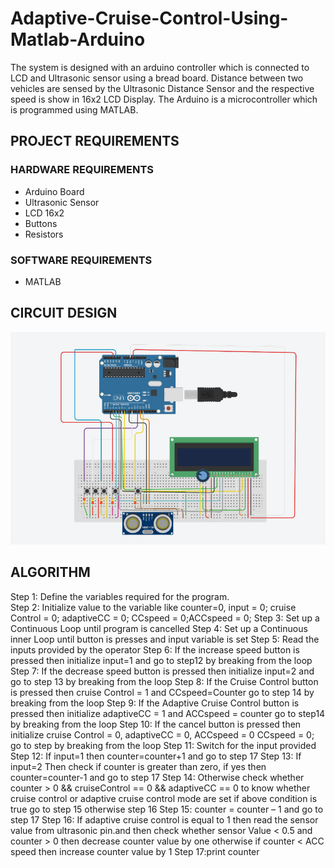 # Adaptive-Cruise-Control-Using-Matlab-Arduino

The system is designed with an arduino controller which is connected to LCD and Ultrasonic sensor using a bread board. Distance between two vehicles are sensed by the Ultrasonic Distance Sensor and the respective speed is show in 16x2 LCD Display. The Arduino is a microcontroller which is programmed using MATLAB.

## PROJECT REQUIREMENTS
### HARDWARE REQUIREMENTS
  - Arduino Board
  - Ultrasonic Sensor
  - LCD 16x2
  - Buttons
  - Resistors
### SOFTWARE REQUIREMENTS
  - MATLAB

## CIRCUIT DESIGN
![alt text](https://github.com/kushalchotaliya12/Adaptive-Cruise-Control-Using-Matlab-Arduino/blob/master/Circuit_Design.jpeg)

## ALGORITHM

Step 1: Define the variables required for the program.<br/>
Step 2: Initialize value to the variable like counter=0, input = 0; cruise Control = 0; adaptiveCC = 0; CCspeed = 0;ACCspeed =  0;
Step 3: Set up a Continuous Loop until program is cancelled
Step 4: Set up a Continuous inner Loop until button is presses and input variable is set
Step 5: Read the inputs provided by the operator
Step 6: If the increase speed button is pressed then initialize input=1 and go to step12 by breaking from the loop
Step 7: If the decrease speed button is pressed then initialize input=2 and go to step 13 by breaking from the loop
Step 8: If the Cruise Control button is pressed then cruise Control = 1 and CCspeed=Counter go to step 14 by breaking from the loop
Step 9: If the Adaptive Cruise Control button is pressed then initialize adaptiveCC = 1 and ACCspeed = counter go to step14 by breaking from the loop
Step 10: If the cancel button is pressed then initialize cruise Control = 0, adaptiveCC = 0, ACCspeed = 0 CCspeed = 0; go to step by breaking from the loop
Step 11: Switch for the input provided
Step 12: If input=1 then counter=counter+1 and go to step 17
Step 13: If input=2 Then check if counter is greater than zero, if yes then counter=counter-1 and go to step 17
Step 14: Otherwise check whether counter > 0 && cruiseControl == 0 && adaptiveCC == 0 to know whether cruise control or adaptive cruise control mode are set if above condition is true go to step 15 otherwise step 16
Step 15: counter = counter – 1 and go to step 17
Step 16: If adaptive cruise control is equal to 1 then read the sensor value from ultrasonic pin.and then check whether sensor Value < 0.5 and counter > 0 then decrease counter value by one otherwise if counter < ACC speed then increase counter value by 1
Step 17:print counter
